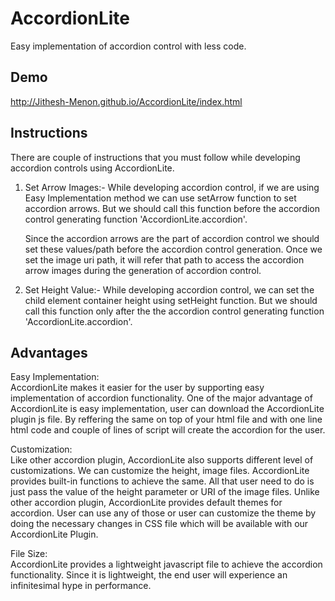AccordionLite
=============
Easy implementation of accordion control with less code.

Demo
-----

http://Jithesh-Menon.github.io/AccordionLite/index.html

Instructions
------------

There are couple of instructions that you must follow while developing accordion controls using AccordionLite. 

1) Set Arrow Images:- While developing accordion control, if we are using Easy Implementation method we can use setArrow       function to set accordion arrows. But we should call this function before the accordion control generating function         'AccordionLite.accordion'. 

   Since the accordion arrows are the part of accordion control we should set these values/path before the accordion control    generation. Once we set the image uri path, it will refer that path to access the accordion arrow images during the generation of accordion control. 
 
  

2) Set Height Value:- While developing accordion control, we can set the child element container height using setHeight        function. But we should call this function only after the the accordion control generating function                         'AccordionLite.accordion'.

Advantages
----------

Easy Implementation:  <br/>
AccordionLite makes it easier for the user by supporting easy implementation of accordion functionality. One of the major advantage of AccordionLite is easy implementation, user can download the AccordionLite plugin js file. By reffering the same on top of your html file and with one line html code and couple of lines of script will create the accordion for the user.

Customization:   <br/>
Like other accordion plugin, AccordionLite also supports different level of customizations. We can customize the height, image files. AccordionLite provides built-in functions to achieve the same. All that user need to do is just pass the value of the height parameter or URI of the image files. 
Unlike other accordion plugin, AccordionLite provides default themes for accordion. User can use any of those or user can customize the theme by doing the necessary changes in CSS file which will be available with our AccordionLite Plugin.

File Size:   <br/>
AccordionLite provides a lightweight javascript file to achieve the accordion functionality. Since it is lightweight, the end user will experience an infinitesimal hype in performance.
